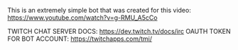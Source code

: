 This is an extremely simple bot that was created for this video: https://www.youtube.com/watch?v=g-RMU_A5cCo

TWITCH CHAT SERVER DOCS: https://dev.twitch.tv/docs/irc
OAUTH TOKEN FOR BOT ACCOUNT: https://twitchapps.com/tmi/
